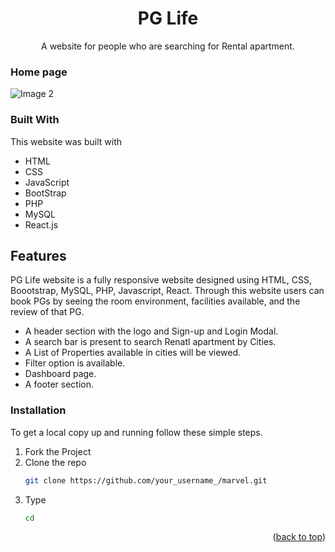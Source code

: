 
<div align="center">
    <h1 align="center">PG Life</h1>
  <p align="center">
    A website for people who are searching for Rental apartment.
    <br />
    </p>
</div>

### Home page
 ![Image 2](https://github.com/nishaSahuU/PG-Life.github.io/assets/82632229/c7c811a1-95b9-4140-97c8-ed12d81f6095)

### Built With

This website was built with

* HTML
* CSS
* JavaScript
* BootStrap
* PHP
* MySQL
* React.js

## Features
PG Life website is a fully responsive website designed using HTML, CSS, Boootstrap, MySQL, PHP, Javascript, React. Through this website users can book PGs by seeing the room environment, facilities available, and the review of that PG.
* A header section with the logo and Sign-up and Login Modal.
* A search bar is present to search Renatl apartment by Cities.
* A List of Properties available in cities will be viewed.
* Filter option is available.
*  Dashboard page.
* A footer section.
  

### Installation

To get a local copy up and running follow these simple steps.
1. Fork the Project
2. Clone the repo
   ```sh
   git clone https://github.com/your_username_/marvel.git
   ```
3. Type
   ```sh
   cd
   ```
   
<p align="right">(<a href="#readme-top">back to top</a>)</p>
